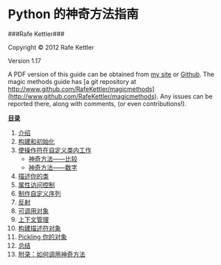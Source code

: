 # Python 的神奇方法指南 #

###Rafe Kettler###

Copyright &copy; 2012 Rafe Kettler

Version 1.17

A PDF version of this guide can be obtained from [my site](http://www.rafekettler.com/magicmethods.pdf) or [Github](https://github.com/RafeKettler/magicmethods/raw/master/magicmethods.pdf). The magic methods guide has [a git repository at http://www.github.com/RafeKettler/magicmethods](http://www.github.com/RafeKettler/magicmethods). Any issues can be reported 
there, along with comments, (or even contributions!).

**<a id="table" href="#table">目录</a>**
 
1. [介绍](./magicmethods.markdown#1)
2. [构建和初始化](./magicmethods.markdown#2)
3. [使操作符在自定义类内工作](./magicmethods.markdown#3)
    * [神奇方法——比较](./magicmethods.markdown#31-)
    * [神奇方法——数字](./magicmethods.markdown#32-)
4. [描述你的类](./magicmethods.markdown#4)
5. [属性访问控制](./magicmethods.markdown#5)
6. [制作自定义序列](./magicmethods.markdown#6)
7. [反射](./magicmethods.markdown#7)
8. [可调用对象](./magicmethods.markdown#8)
9. [上下文管理](./magicmethods.markdown#9)
10. [构建描述符对象](./magicmethods.markdown#10)
11. [Pickling 你的对象](./magicmethods.markdown#11pickling-)
12. [总结](./magicmethods.markdown#12)
13. [附录：如何调用神奇方法](./magicmethods.markdown#13)
